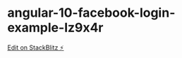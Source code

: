 # angular-10-facebook-login-example-lz9x4r

[Edit on StackBlitz ⚡️](https://stackblitz.com/edit/angular-10-facebook-login-example-lz9x4r)